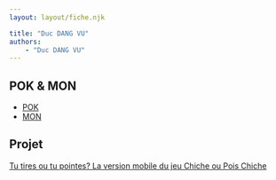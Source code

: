 ```yaml
---
layout: layout/fiche.njk

title: "Duc DANG VU"
authors:
    - "Duc DANG VU"
---
```



## POK & MON

* [POK](./pok)
* [MON](./mon)

## Projet

[Tu tires ou tu pointes? La version mobile du jeu Chiche ou Pois Chiche](../_projets/Chiche-ou-pois-chiche)

